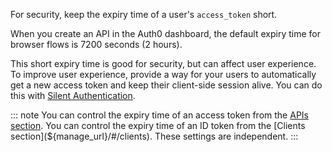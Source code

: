 For security, keep the expiry time of a user's `access_token` short. 

When you create an API in the Auth0 dashboard, the default expiry time for browser flows is 7200 seconds (2 hours).

This short expiry time is good for security, but can affect user experience. To improve user experience, provide a way for your users to automatically get a new access token and keep their client-side session alive. You can do this with [Silent Authentication](/api-auth/tutorials/silent-authentication).

::: note
You can control the expiry time of an access token from the [APIs section](${manage_url}/#/apis). 
You can control the expiry time of an ID token from the [Clients section](${manage_url}/#/clients). 
These settings are independent.
:::
